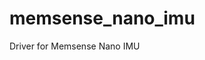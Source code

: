 # memsense_nano_imu

<!-- sudo adduser gastd dialout -->
<!-- reboot -->

Driver for Memsense Nano IMU
